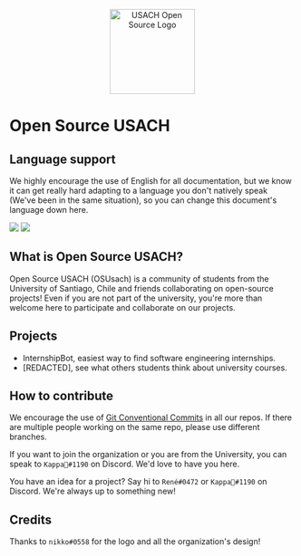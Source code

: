 <p align="center"><a href="https://www.linkedin.com/company/usachopensource" target="_blank" rel="noopener noreferrer"><img width="150" src="https://i.imgur.com/l7q68Hs.png" alt="USACH Open Source Logo"></a></p>

# Open Source USACH

## Language support

We highly encourage the use of English for all documentation, but we know it can get really hard adapting to a language you don't natively speak (We've been in the same situation), so you can change this document's language down here.

<a href="https://github.com/open-source-usach/.github/blob/main/profile/README.md"><img src = "https://img.shields.io/badge/lang-en-blue"></a>
<a href = "https://github.com/open-source-usach/.github/blob/main/profile/README.es.md"><img src="https://img.shields.io/badge/lang-es-yellow"></a>

## What is Open Source USACH?
Open Source USACH (OSUsach) is a community of students from the University of Santiago, Chile and friends collaborating on open-source projects! Even if you are not part of the university, you're more than welcome here to participate and collaborate on our projects.

## Projects

- InternshipBot, easiest way to find software engineering internships.
- [REDACTED], see what others students think about university courses.

## How to contribute

We encourage the use of [Git Conventional Commits](https://gist.github.com/qoomon/5dfcdf8eec66a051ecd85625518cfd13) in all our repos. If there are multiple people working on the same repo, please use different branches.

If you want to join the organization or you are from the University, you can speak to `Kappa🐸#1190` on Discord. We'd love to have you here.

You have an idea for a project? Say hi to `René#0472` or `Kappa🐸#1190` on Discord. We're always up to something new!

## Credits
Thanks to `nikko#0558` for the logo and all the organization's design!
